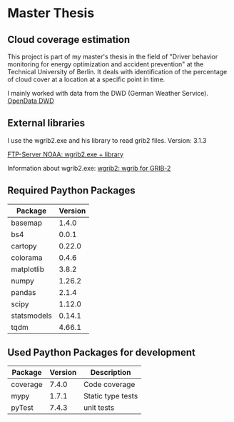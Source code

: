 # Master Thesis 
## Cloud coverage estimation
This project is part of my master's thesis in the field of "Driver behavior monitoring for energy optimization and accident prevention" at the Technical University of Berlin. It deals with identification of the percentage of cloud cover at a location at a specific point in time.

I mainly worked with data from the DWD (German Weather Service).
[OpenData DWD](https://opendata.dwd.de/weather/tree.html)

## External libraries
I use the wgrib2.exe and his library to read grib2 files.
Version: 3.1.3

[FTP-Server NOAA: wgrib2.exe + library](https://ftp.cpc.ncep.noaa.gov/wd51we/wgrib2/Windows10/)

Information about wgrib2.exe:
[wgrib2: wgrib for GRIB-2](https://www.cpc.ncep.noaa.gov/products/wesley/wgrib2/)

## Required Paython Packages
| Package      | Version      |
|--------------|--------------|
| basemap      | 1.4.0        |
| bs4          | 0.0.1        |
| cartopy      | 0.22.0       |
| colorama     | 0.4.6        |
| matplotlib   | 3.8.2        |
| numpy        | 1.26.2       |
| pandas       | 2.1.4        |  
| scipy        | 1.12.0       |
| statsmodels  | 0.14.1       |
| tqdm         | 4.66.1       |

## Used Paython Packages for development
| Package      | Version      | Description  |
|--------------|--------------|--------------|
| coverage     | 7.4.0        | Code coverage|
| mypy         | 1.7.1        | Static type tests|
| pyTest       | 7.4.3        | unit tests|

